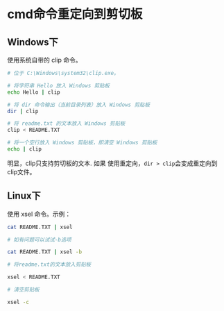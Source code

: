# cmd命令重定向到剪切板
## Windows下

使用系统自带的 clip 命令。
``` bash
# 位于 C:\Windows\system32\clip.exe。

# 将字符串 Hello 放入 Windows 剪贴板
echo Hello | clip 

# 将 dir 命令输出（当前目录列表）放入 Windows 剪贴板
dir | clip

# 将 readme.txt 的文本放入 Windows 剪贴板
clip < README.TXT   

# 将一个空行放入 Windows 剪贴板，即清空 Windows 剪贴板
echo | clip 
```

明显，clip只支持剪切板的文本. 如果 使用重定向，`dir > clip`会变成重定向到 clip文件。


## Linux下
使用 xsel 命令。示例：
``` bash
cat README.TXT | xsel

# 如有问题可以试试-b选项

cat README.TXT | xsel -b 

# 将readme.txt的文本放入剪贴板

xsel < README.TXT 

# 清空剪贴板

xsel -c
```